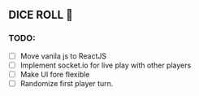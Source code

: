 ## DICE ROLL 🎲

### TODO: 
- [ ] Move vanila js to ReactJS
- [ ] Implement socket.io for live play with other players
- [ ] Make UI fore flexible 
- [ ] Randomize first player turn.